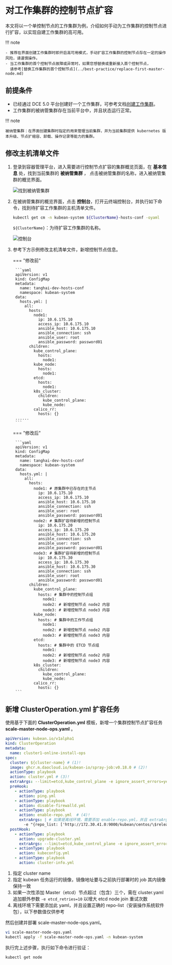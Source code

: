 # 对工作集群的控制节点扩容

本文将以一个单控制节点的工作集群为例，介绍如何手动为工作集群的控制节点进行扩容，以实现自建工作集群的高可用。

!!! note

    - 推荐在界面创建工作集群时即开启高可用模式，手动扩容工作集群的控制节点存在一定的操作风险，请谨慎操作。
    - 当工作集群的首个控制节点故障或异常时，如果您想替换或重新接入首个控制节点，
      请参考[替换工作集群的首个控制节点](../best-practice/replace-first-master-node.md)

## 前提条件

- 已经通过 DCE 5.0 平台创建好一个工作集群，可参考文档[创建工作集群](../user-guide/clusters/create-cluster.md)。
- 工作集群的被纳管集群存在当前平台中，并且状态运行正常。

!!! note

    被纳管集群：在界面创建集群时指定的用来管理当前集群，并为当前集群提供 kubernetes 版本升级、节点扩缩容、卸载、操作记录等能力的集群。

## 修改主机清单文件

1. 登录到容器管理平台，进入需要进行控制节点扩容的集群概览页面，在 **基本信息** 处，找到当前集群的 **被纳管集群** ，
   点击被纳管集群的名称，进入被纳管集群的概览界面。

    ![找到被纳管集群](https://docs.daocloud.io/daocloud-docs-images/docs/zh/docs/kpanda/images/add-master-node01.png)

2. 在被纳管集群的概览界面，点击 **控制台**，打开云终端控制台，并执行如下命令，找到待扩容工作集群的主机清单文件。

    ```bash
    kubectl get cm -n kubean-system ${ClusterName}-hosts-conf -oyaml
    ```

    `${ClusterName}`：为待扩容工作集群的名称。

    ![控制台](https://docs.daocloud.io/daocloud-docs-images/docs/zh/docs/kpanda/images/add-master-node02.png)

3. 参考下方示例修改主机清单文件，新增控制节点信息。

    === "修改前"

        ```yaml
        apiVersion: v1
        kind: ConfigMap
        metadata:
          name: tanghai-dev-hosts-conf
          namespace: kubean-system
        data:
          hosts.yml: |
            all:
              hosts:
                node1:
                  ip: 10.6.175.10 
                  access_ip: 10.6.175.10
                  ansible_host: 10.6.175.10 
                  ansible_connection: ssh
                  ansible_user: root
                  ansible_password: password01
              children:
                kube_control_plane:
                  hosts:
                    node1:
                kube_node:
                  hosts:
                    node1:
                etcd:
                  hosts:
                    node1:
                k8s_cluster:
                  children:
                    kube_control_plane:
                    kube_node:
                calico_rr:
                  hosts: {}
        ......
        ```

    === "修改后"

        ```yaml
        apiVersion: v1
        kind: ConfigMap
        metadata:
          name: tanghai-dev-hosts-conf
          namespace: kubean-system
        data:
          hosts.yml: |
            all:
              hosts:
                node1: # 原集群中已存在的主节点
                  ip: 10.6.175.10
                  access_ip: 10.6.175.10 
                  ansible_host: 10.6.175.10
                  ansible_connection: ssh
                  ansible_user: root
                  ansible_password: password01
                node2: # 集群扩容待新增的控制节点
                  ip: 10.6.175.20
                  access_ip: 10.6.175.20
                  ansible_host: 10.6.175.20
                  ansible_connection: ssh
                  ansible_user: root
                  ansible_password: password01
                node3: # 集群扩容待新增的控制节点
                  ip: 10.6.175.30 
                  access_ip: 10.6.175.30
                  ansible_host: 10.6.175.30 
                  ansible_connection: ssh
                  ansible_user: root
                  ansible_password: password01
              children:
                kube_control_plane:
                  hosts: # 集群中的控制节点组
                    node1:
                    node2: # 新增控制节点 node2 内容 
                    node3: # 新增控制节点 node3 内容 
                kube_node:
                  hosts: # 集群中的工作节点组
                    node1:
                    node2: # 新增控制节点 node2 内容 
                    node3: # 新增控制节点 node3 内容 
                etcd:
                  hosts: # 集群中的 ETCD 节点组
                    node1:
                    node2: # 新增控制节点 node2 内容 
                    node3: # 新增控制节点 node3 内容 
                k8s_cluster:
                  children:
                    kube_control_plane:
                    kube_node:
                calico_rr:
                  hosts: {}
        ```

## 新增 ClusterOperation.yml 扩容任务

使用基于下面的 __ClusterOperation.yml__ 模板，新增一个集群控制节点扩容任务 __scale-master-node-ops.yaml__ 。

```yaml title="ClusterOperation.yml"
apiVersion: kubean.io/v1alpha1
kind: ClusterOperation
metadata:
  name: cluster1-online-install-ops
spec:
  cluster: ${cluster-name} # (1)!
  image: ghcr.m.daocloud.io/kubean-io/spray-job:v0.18.0 # (2)!
  actionType: playbook
  action: cluster.yml # (3)!
  extraArgs: --limit=etcd,kube_control_plane -e ignore_assert_errors=yes
  preHook:
    - actionType: playbook
      action: ping.yml
    - actionType: playbook
      action: disable-firewalld.yml
    - actionType: playbook
      action: enable-repo.yml  # (4)!
      extraArgs: | # 如果是离线环境，需要添加 enable-repo.yml，并且 extraArgs 参数填写相关 OS 的正确 repo_list
        -e "{repo_list: ['http://172.30.41.0:9000/kubean/centos/\$releasever/os/\$basearch','http://172.30.41.0:9000/kubean/centos-iso/\$releasever/os/\$basearch']}"
  postHook:
    - actionType: playbook
      action: upgrade-cluster.yml
      extraArgs: --limit=etcd,kube_control_plane -e ignore_assert_errors=yes
    - actionType: playbook
      action: kubeconfig.yml
    - actionType: playbook
      action: cluster-info.yml
```

1. 指定 cluster name
2. 指定 kubean 任务运行的镜像，镜像地址要与之前执行部署时的 job 其内镜像保持一致
3. 如果一次性添加 Master（etcd）节点超过（包含）三个，需在 cluster.yaml 追加额外参数 `-e etcd_retries=10` 以增大 etcd node join 重试次数
4. 离线环境下需要添加此 yaml，并且设置正确的 repo-list（安装操作系统软件包），以下参数值仅供参考

然后创建并部署 scale-master-node-ops.yaml。

```bash
vi scale-master-node-ops.yaml
kubectl apply -f scale-master-node-ops.yaml -n kubean-system
```

执行完上述步骤，执行如下命令进行验证：

```bash
kubectl get node
```
